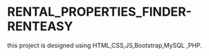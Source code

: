 # RENTAL_PROPERTIES_FINDER-RENTEASY
 this project is designed using HTML,CSS,JS,Bootstrap,MySQL ,PHP.

